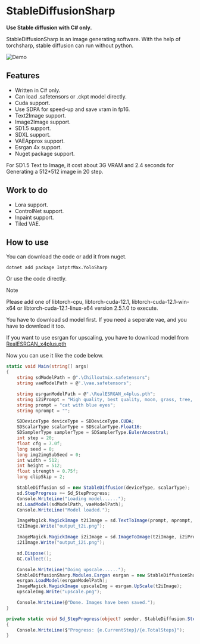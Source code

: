 # StableDiffusionSharp

**Use Stable diffusion with C# only.**

StableDiffusionSharp is an image generating software. With the help of torchsharp, stable diffusion can run without python.

![Demo](../Assets/Demo.jpg)

## Features

- Written in C# only.
- Can load .safetensors or .ckpt model directly.
- Cuda support.
- Use SDPA for speed-up and save vram in fp16.
- Text2Image support.
- Image2Image support.
- SD1.5 support.
- SDXL support.
- VAEApprox support.
- Esrgan 4x support.
- Nuget package support.

For SD1.5 Text to Image, it cost about 3G VRAM and 2.4 seconds for Generating a 512*512 image in 20 step.

## Work to do

- Lora support.
- ControlNet support.
- Inpaint support.
- Tiled VAE.

## How to use

You can download the code or add it from nuget.

    dotnet add package IntptrMax.YoloSharp

Or use the code directly.

> [!NOTE]
> Please add one of libtorch-cpu, libtorch-cuda-12.1, libtorch-cuda-12.1-win-x64 or libtorch-cuda-12.1-linux-x64 version 2.5.1.0 to execute.

You have to download sd model first. If you need a seperate vae, and you have to download it too. 


If you want to use esrgan for upscaling, you have to download model from [RealESRGAN_x4plus.pth](https://github.com/xinntao/Real-ESRGAN/releases/download/v0.1.0/RealESRGAN_x4plus.pth)

Now you can use it like the code below.

``` C#
static void Main(string[] args)
{
    string sdModelPath = @".\Chilloutmix.safetensors";
    string vaeModelPath = @".\vae.safetensors";

    string esrganModelPath = @".\RealESRGAN_x4plus.pth";
    string i2iPrompt = "High quality, best quality, moon, grass, tree, boat.";
    string prompt = "cat with blue eyes";
    string nprompt = "";

    SDDeviceType deviceType = SDDeviceType.CUDA;
    SDScalarType scalarType = SDScalarType.Float16;
    SDSamplerType samplerType = SDSamplerType.EulerAncestral;
    int step = 20;
    float cfg = 7.0f;
    long seed = 0;
    long img2imgSubSeed = 0;
    int width = 512;
    int height = 512;
    float strength = 0.75f;
    long clipSkip = 2;

    StableDiffusion sd = new StableDiffusion(deviceType, scalarType);
    sd.StepProgress += Sd_StepProgress;
    Console.WriteLine("Loading model......");
    sd.LoadModel(sdModelPath, vaeModelPath);
    Console.WriteLine("Model loaded.");

    ImageMagick.MagickImage t2iImage = sd.TextToImage(prompt, nprompt, clipSkip, width, height, step, seed, cfg, samplerType);
    t2iImage.Write("output_t2i.png");

    ImageMagick.MagickImage i2iImage = sd.ImageToImage(t2iImage, i2iPrompt, nprompt, clipSkip, step, strength, seed, img2imgSubSeed, cfg, samplerType);
    i2iImage.Write("output_i2i.png");

    sd.Dispose();
    GC.Collect();

    Console.WriteLine("Doing upscale......");
    StableDiffusionSharp.Modules.Esrgan esrgan = new StableDiffusionSharp.Modules.Esrgan(deviceType: deviceType, scalarType: scalarType);
    esrgan.LoadModel(esrganModelPath);
    ImageMagick.MagickImage upscaleImg = esrgan.UpScale(t2iImage);
    upscaleImg.Write("upscale.png");

    Console.WriteLine(@"Done. Images have been saved.");
}

private static void Sd_StepProgress(object? sender, StableDiffusion.StepEventArgs e)
{
    Console.WriteLine($"Progress: {e.CurrentStep}/{e.TotalSteps}");
}

